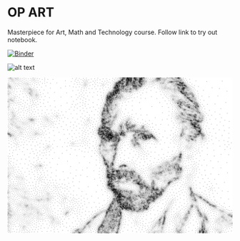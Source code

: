 # OP ART
Masterpiece for Art, Math and Technology course. Follow link to try out notebook.


[![Binder](https://mybinder.org/badge_logo.svg)](https://mybinder.org/v2/gh/stefanpaun/amt/master)

![alt text](https://github.com/stefanpaun/amt/blob/master/Poster.png?raw=true)

![alt text](https://github.com/stefanpaun/amt/blob/master/results/30000_6.png?raw=true)
